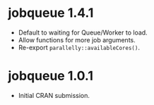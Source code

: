 # jobqueue 1.4.1

* Default to waiting for Queue/Worker to load.
* Allow functions for more job arguments.
* Re-export `parallelly::availableCores()`.


# jobqueue 1.0.1

* Initial CRAN submission.
